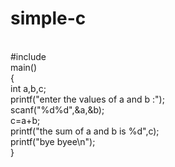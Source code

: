 # simple-c
<br>
#include<stdio.h>
  <br>
main()
  <br>
{
  <br>
int a,b,c;
    <br>
printf("enter the values of a and b :");
    <br>
scanf("%d%d",&a,&b);
    <br>
c=a+b;
    <br>
printf("the sum of a and b  is %d",c);
    <br>
printf("bye byee\n");
    <br>
}
